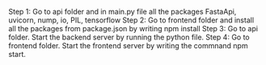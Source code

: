 Step 1: Go to api folder and in main.py file all the packages FastaApi, uvicorn, nump, io, PIL, tensorflow
Step 2: Go to frontend folder and install all the packages from package.json by writing npm install 
Step 3: Go to api folder. Start the backend server by running the python file.
Step 4: Go to frontend folder. Start the frontend server by writing the commnand npm start.
